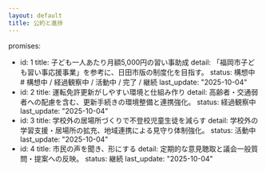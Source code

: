 ```yaml
---
layout: default
title: 公約と進捗
---
```

promises:
  - id: 1
    title: 子ども一人あたり月額5,000円の習い事助成
    detail: 「福岡市子ども習い事応援事業」を参考に、日田市版の制度化を目指す。
    status: 構想中       # 構想中 / 経過観察中 / 活動中 / 完了 / 継続
    last_update: "2025-10-04"
  - id: 2
    title: 運転免許更新がしやすい環境と仕組み作り
    detail: 高齢者・交通弱者への配慮を含む、更新手続きの環境整備と連携強化。
    status: 経過観察中
    last_update: "2025-10-04"
  - id: 3
    title: 学校外の居場所づくりで不登校児童生徒を減らす
    detail: 学校外の学習支援・居場所の拡充、地域連携による見守り体制強化。
    status: 活動中
    last_update: "2025-10-04"
  - id: 4
    title: 市民の声を聞き、形にする
    detail: 定期的な意見聴取と議会一般質問・提案への反映。
    status: 継続
    last_update: "2025-10-04"
